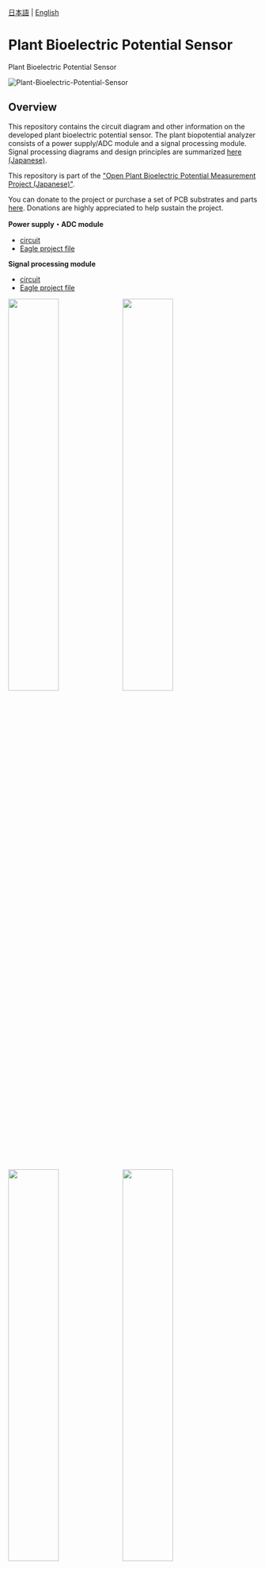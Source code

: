 [日本語](https://github.com/kiyu-git/Plant-Bioelectric-Potential-Sensor) | [English](/README-en.md)

# Plant Bioelectric Potential Sensor

Plant Bioelectric Potential Sensor

![Plant-Bioelectric-Potential-Sensor](/images/Plant-Bioelectric-Potential-Sensor.JPG)

## Overview

This repository contains the circuit diagram and other information on the developed plant bioelectric potential sensor. The plant biopotential analyzer consists of a power supply/ADC module and a signal processing module.
Signal processing diagrams and design principles are summarized [here (Japanese)](https://docs.google.com/presentation/d/1Tm0e-mBNrTchN6YlGpvvomUZfy79yOtrTSNHG-l_jFg/edit#slide=id.g15184a93673_0_74).

This repository is part of the ["Open Plant Bioelectric Potential Measurement Project (Japanese)"](https://docs.google.com/presentation/d/1Tm0e-mBNrTchN6YlGpvvomUZfy79yOtrTSNHG-l_jFg/edit?usp=sharing).

You can donate to the project or purchase a set of PCB substrates and parts [here](https://kiyu-shop.booth.pm/items/4141049).
Donations are highly appreciated to help sustain the project.

**Power supply・ADC module**

- [circuit](https://github.com/kiyu-git/Plant-Bioelectric-Potential-Sensor/tree/main/Power%20and%20ADC%20Module/images)
- [Eagle project file](https://github.com/kiyu-git/Plant-Bioelectric-Potential-Sensor/tree/main/Power%20and%20ADC%20Module/Eagle)

**Signal processing module**

- [circuit](https://github.com/kiyu-git/Plant-Bioelectric-Potential-Sensor/tree/main/Signal%20Processing%20Module/images)
- [Eagle project file](https://github.com/kiyu-git/Plant-Bioelectric-Potential-Sensor/tree/main/Signal%20Processing%20Module/Eagle)

<img src="./Power and ADC Module/images/circuit_power_module.png"  width="45%"/> <img src="./Signal Processing Module/images/circuit_sp_module.png"  width="45%"/>
<img src="./images/device_PCB.JPG"  width="45%"/> <img src="./images/device_modules.JPG"  width="45%"/>
<img src="./images/device_combine.jpeg"  width="45%"/> <img src="./images/device_with_box.JPG"  width="45%"/>

## Revision history

### v1.0.0

- first model
- [link](https://github.com/kiyu-git/Plant-Bioelectric-Potential-Sensor/tree/main/archive/v1.0)

### v1.1.0

- Renumbering of parts
- [link](https://github.com/kiyu-git/Plant-Bioelectric-Potential-Sensor/tree/1f7dd3a86559b1f9ea93b5415610122e70b9b8db)

### v1.1.1

- Signal Processing Module
  - re-drawings Schematic
  - Changed the value of some resistors

## Requirement

List of parts required for assembly of Plant Bioelectric Potential Sensor.

※ The part numbers differ depending on the version. If the LED on the board of the signal processing module is printed as LED2, please refer to [here](./archive/v1.0/README.md).

**Signal Processing Module**

| Part | device name               | Value / Type | Note                                                                           |
| ---- | ------------------------- | ------------ | ------------------------------------------------------------------------------ |
| R1   | semi-fixed resistance     | 50k          |                                                                                |
| R2   | resistance                | 10k          |                                                                                |
| R3   | resistance                | 1k           |                                                                                |
| R4   | resistance                | 10k          |                                                                                |
| R5   | resistance                | 10k          |                                                                                |
| R6   | resistance                | 100k         |                                                                                |
| R7   | resistance                | 68k          |                                                                                |
| R8   | resistance                | 10k          |                                                                                |
| R9   | resistance                | 1k           |                                                                                |
| R10  | resistance                | 10k          |                                                                                |
| R11  | resistance                | 10k          |                                                                                |
| R12  | resistance                | 1k           |                                                                                |
| R13  | resistance                | 10k          |                                                                                |
| R14  | resistance                | 100k         |                                                                                |
| R15  | resistance                | 4.7k         |                                                                                |
| R16  | double potentiometer      | 50k          | [ref.](https://akizukidenshi.com/catalog/g/gP-12578/)                          |
| R16  | knob                      |              |                                                                                |
| C1   | ceramic capacitors        | 0.1u         |                                                                                |
| C2   | ceramic capacitors        | 47p          |                                                                                |
| C3   | ceramic capacitors        | 47p          |                                                                                |
| C4   | ceramic capacitors        | 0.1u         |                                                                                |
| C5   | ceramic capacitors        | 0.1u         |                                                                                |
| IC1  | operational amplifier     | LM324        | [ref.](https://akizukidenshi.com/catalog/g/gI-14055/)                          |
| IC1  | IC socket                 | 14P          |                                                                                |
| IC2  | instrumentation amplifier | LT1167       | [ref.](https://akizukidenshi.com/catalog/g/gI-02789/)                          |
| IC2  | IC socket                 | 8P           |                                                                                |
| JP1  | pin header（male）        | 5P           | Taller ones recommended. [ref.](https://akizukidenshi.com/catalog/g/gC-09056/) |
| LED  | 3mm red LED               |              |                                                                                |
| U1   | 3.5mm stereo mini jack    | MJ-354W-SG   | [ref.](https://akizukidenshi.com/catalog/g/gC-15403/)                          |

**Power Supply Module**

| Part   | device name            | Value / Type | Note                                                                                                                            |
| ------ | ---------------------- | ------------ | ------------------------------------------------------------------------------------------------------------------------------- |
| R1     | resistance             | 10k          |                                                                                                                                 |
| R2     | resistance             | 10k          |                                                                                                                                 |
| C1     | electrolytic capacitor | 47u          |                                                                                                                                 |
| C2     | ceramic capacitors     | 0.1u         |                                                                                                                                 |
| C3     | electrolytic capacitor | 47u          |                                                                                                                                 |
| C4     | electrolytic capacitor | 47u          |                                                                                                                                 |
| C5     | ceramic capacitors     | 0.1u         |                                                                                                                                 |
| DC1    | DC-DC converter        | MAU106       | [ref.](https://akizukidenshi.com/catalog/g/gM-04133/)                                                                           |
| JP1    | pin header（female）   | 5P           |                                                                                                                                 |
| MODULE | Arduino                | Nano         | write [sketch](https://github.com/kiyu-git/Plant-Bioelectric-Potential-Sensor/tree/main/Arduino%20Sketch/ADC_Serial_sender_1ch) |
| MODULE | pin header（female）   | 15P          |                                                                                                                                 |
| MODULE | pin header（female）   | 15P          |                                                                                                                                 |
| MODULE | USB Cable for Arduino  |              |                                                                                                                                 |

**Measurement Cable**

| Device Name            | Value / Type | Need | Note                                                               |
| ---------------------- | ------------ | ---- | ------------------------------------------------------------------ |
| 3.5mm stereo mini plug | MP319        | 1    |                                                                    |
| wire                   | ~ 50cm       | 3    | Easy to recognize if there are three colors: red, blue, and black. |
| alligator clip         | small        | 3    | Easy to recognize if there are three colors: red, blue, and black. |
| nail                   |              | 1    | conductive one                                                     |
| electrode pad          |              | 2    | Diversion of ECG pads, etc.                                        |

**Acrylic Box**
| Device Name | Value / Type | Need | Note |
| --- | --- | --- | --- |
| acrylic parts | 2mm thick | 1 set | for 6 sides |
| nylon screw | M2*5mm | 4 | 6mm is acceptable, for fixing bottom panel |
| nylon screw | M2*5mm | 4 | 5mm to 12mm is acceptable, for fixing the top panel |
| spacer | M2*6+6mm | 4 | between bottom panel and signal processing module |
| spacer | M2*15+6mm | 4 | between signal processing module and power supply module|
| spacer | M2\*20mm | 4 | between power module and top panel|

## Usage

This repository is a part of ["Open Plant Bioelectric Potential Measurement Project."](https://docs.google.com/presentation/d/1Tm0e-mBNrTchN6YlGpvvomUZfy79yOtrTSNHG-l_jFg/edit?usp=sharing)

In combination with the following repositories associated with the project, it is possible to measure plant bioelectric potential.

- Plant Bioelectric Potential Sensor : https://github.com/kiyu-git/Plant-Bioelectric-Potential-Sensor
- Measurement Application : https://github.com/kiyu-git/Arduino-Serial-Plot-Recorder
- Analyze Application : https://github.com/kiyu-git/Arduino-Sensor-Data-Viewer
- Automation of lighting : https://github.com/kiyu-git/Arduino-Python-Serial-Control-Example

For more information on measuring plant bioelectric potential, please click [here](https://docs.google.com/presentation/d/1Tm0e-mBNrTchN6YlGpvvomUZfy79yOtrTSNHG-l_jFg/edit#slide=id.g15184a93673_0_264).

Example of plant bioelectric potential measurement
![Plant-Bioelectric-Potential-Measurement](https://github.com/kiyu-git/Plant-Bioelectric-Potential-Sensor/raw/main/images/Plant-Bioelectric-Potential-Mearurement.jpeg)

## Reference

- Forest Symphony: [https://special.ycam.jp/interlab/projects/forestsymphony.html](https://special.ycam.jp/interlab/projects/forestsymphony.html)
- LT1167 DataSheet: https://www.analog.com/media/en/technical-documentation/data-sheets/1167fc.pdf
- [and more...](https://docs.google.com/presentation/d/1Tm0e-mBNrTchN6YlGpvvomUZfy79yOtrTSNHG-l_jFg/edit#slide=id.g148acf8fd66_1_54)

## Donation

You can donate to the project from [here](https://kiyu-shop.booth.pm/items/4141049).

Donations are highly appreciated to help sustain the project.

## Author

If you have any question, please write [issues](https://github.com/kiyu-git/Plant-Bioelectric-Potential-Sensor/issues) or contact from twitter.

twitter: https://twitter.com/kyu_yukirinrin

website: https://untamable.work

## License

[GPL-3.0 license](https://github.com/kiyu-git/Plant-Bioelectric-Potential-Sensor/blob/main/LICENSE)

If you wish to use our works for commercial purposes, please contact us via twitter DM or our website.
